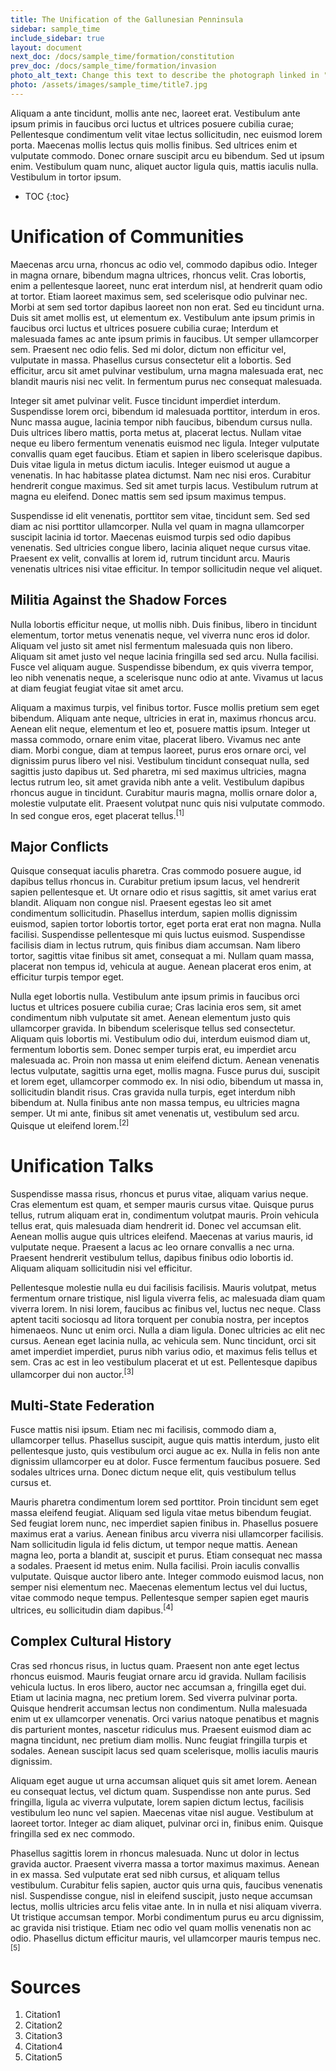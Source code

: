 ```yaml
---
title: The Unification of the Gallunesian Penninsula
sidebar: sample_time
include_sidebar: true
layout: document
next_doc: /docs/sample_time/formation/constitution
prev_doc: /docs/sample_time/formation/invasion
photo_alt_text: Change this text to describe the photograph linked in "photo".
photo: /assets/images/sample_time/title7.jpg
---
```


Aliquam a ante tincidunt, mollis ante nec, laoreet erat. Vestibulum ante ipsum primis in faucibus orci luctus et ultrices posuere cubilia curae; Pellentesque condimentum velit vitae lectus sollicitudin, nec euismod lorem porta. Maecenas mollis lectus quis mollis finibus. Sed ultrices enim et vulputate commodo. Donec ornare suscipit arcu eu bibendum. Sed ut ipsum enim. Vestibulum quam nunc, aliquet auctor ligula quis, mattis iaculis nulla. Vestibulum in tortor ipsum. 

* TOC
{:toc}

# Unification of Communities

Maecenas arcu urna, rhoncus ac odio vel, commodo dapibus odio. Integer in magna ornare, bibendum magna ultrices, rhoncus velit. Cras lobortis, enim a pellentesque laoreet, nunc erat interdum nisl, at hendrerit quam odio at tortor. Etiam laoreet maximus sem, sed scelerisque odio pulvinar nec. Morbi at sem sed tortor dapibus laoreet non non erat. Sed eu tincidunt urna. Duis sit amet mollis est, ut elementum ex. Vestibulum ante ipsum primis in faucibus orci luctus et ultrices posuere cubilia curae; Interdum et malesuada fames ac ante ipsum primis in faucibus. Ut semper ullamcorper sem. Praesent nec odio felis. Sed mi dolor, dictum non efficitur vel, vulputate in massa. Phasellus cursus consectetur elit a lobortis. Sed efficitur, arcu sit amet pulvinar vestibulum, urna magna malesuada erat, nec blandit mauris nisi nec velit. In fermentum purus nec consequat malesuada.

Integer sit amet pulvinar velit. Fusce tincidunt imperdiet interdum. Suspendisse lorem orci, bibendum id malesuada porttitor, interdum in eros. Nunc massa augue, lacinia tempor nibh faucibus, bibendum cursus nulla. Duis ultrices libero mattis, porta metus at, placerat lectus. Nullam vitae neque eu libero fermentum venenatis euismod nec ligula. Integer vulputate convallis quam eget faucibus. Etiam et sapien in libero scelerisque dapibus. Duis vitae ligula in metus dictum iaculis. Integer euismod ut augue a venenatis. In hac habitasse platea dictumst. Nam nec nisi eros. Curabitur hendrerit congue maximus. Sed sit amet turpis lacus. Vestibulum rutrum at magna eu eleifend. Donec mattis sem sed ipsum maximus tempus.

Suspendisse id elit venenatis, porttitor sem vitae, tincidunt sem. Sed sed diam ac nisi porttitor ullamcorper. Nulla vel quam in magna ullamcorper suscipit lacinia id tortor. Maecenas euismod turpis sed odio dapibus venenatis. Sed ultricies congue libero, lacinia aliquet neque cursus vitae. Praesent ex velit, convallis at lorem id, rutrum tincidunt arcu. Mauris venenatis ultrices nisi vitae efficitur. In tempor sollicitudin neque vel aliquet.

## Militia Against the Shadow Forces

Nulla lobortis efficitur neque, ut mollis nibh. Duis finibus, libero in tincidunt elementum, tortor metus venenatis neque, vel viverra nunc eros id dolor. Aliquam vel justo sit amet nisl fermentum malesuada quis non libero. Aliquam sit amet justo vel neque lacinia fringilla sed sed arcu. Nulla facilisi. Fusce vel aliquam augue. Suspendisse bibendum, ex quis viverra tempor, leo nibh venenatis neque, a scelerisque nunc odio at ante. Vivamus ut lacus at diam feugiat feugiat vitae sit amet arcu.

Aliquam a maximus turpis, vel finibus tortor. Fusce mollis pretium sem eget bibendum. Aliquam ante neque, ultricies in erat in, maximus rhoncus arcu. Aenean elit neque, elementum et leo et, posuere mattis ipsum. Integer ut massa commodo, ornare enim vitae, placerat libero. Vivamus nec ante diam. Morbi congue, diam at tempus laoreet, purus eros ornare orci, vel dignissim purus libero vel nisi. Vestibulum tincidunt consequat nulla, sed sagittis justo dapibus ut. Sed pharetra, mi sed maximus ultricies, magna lectus rutrum leo, sit amet gravida nibh ante a velit. Vestibulum dapibus rhoncus augue in tincidunt. Curabitur mauris magna, mollis ornare dolor a, molestie vulputate elit. Praesent volutpat nunc quis nisi vulputate commodo. In sed congue eros, eget placerat tellus.<sup>[1]</sup>

## Major Conflicts

Quisque consequat iaculis pharetra. Cras commodo posuere augue, id dapibus tellus rhoncus in. Curabitur pretium ipsum lacus, vel hendrerit sapien pellentesque et. Ut ornare odio et risus sagittis, sit amet varius erat blandit. Aliquam non congue nisl. Praesent egestas leo sit amet condimentum sollicitudin. Phasellus interdum, sapien mollis dignissim euismod, sapien tortor lobortis tortor, eget porta erat erat non magna. Nulla facilisi. Suspendisse pellentesque mi quis luctus euismod. Suspendisse facilisis diam in lectus rutrum, quis finibus diam accumsan. Nam libero tortor, sagittis vitae finibus sit amet, consequat a mi. Nullam quam massa, placerat non tempus id, vehicula at augue. Aenean placerat eros enim, at efficitur turpis tempor eget.

Nulla eget lobortis nulla. Vestibulum ante ipsum primis in faucibus orci luctus et ultrices posuere cubilia curae; Cras lacinia eros sem, sit amet condimentum nibh vulputate sit amet. Aenean elementum justo quis ullamcorper gravida. In bibendum scelerisque tellus sed consectetur. Aliquam quis lobortis mi. Vestibulum odio dui, interdum euismod diam ut, fermentum lobortis sem. Donec semper turpis erat, eu imperdiet arcu malesuada ac. Proin non massa ut enim eleifend dictum. Aenean venenatis lectus vulputate, sagittis urna eget, mollis magna. Fusce purus dui, suscipit et lorem eget, ullamcorper commodo ex. In nisi odio, bibendum ut massa in, sollicitudin blandit risus. Cras gravida nulla turpis, eget interdum nibh bibendum at. Nulla finibus ante non massa tempus, eu ultricies magna semper. Ut mi ante, finibus sit amet venenatis ut, vestibulum sed arcu. Quisque ut eleifend lorem.<sup>[2]</sup>

# Unification Talks

Suspendisse massa risus, rhoncus et purus vitae, aliquam varius neque. Cras elementum est quam, et semper mauris cursus vitae. Quisque purus tellus, rutrum aliquam erat in, condimentum volutpat mauris. Proin vehicula tellus erat, quis malesuada diam hendrerit id. Donec vel accumsan elit. Aenean mollis augue quis ultrices eleifend. Maecenas at varius mauris, id vulputate neque. Praesent a lacus ac leo ornare convallis a nec urna. Praesent hendrerit vestibulum tellus, dapibus finibus odio lobortis id. Aliquam aliquam sollicitudin nisi vel efficitur.

Pellentesque molestie nulla eu dui facilisis facilisis. Mauris volutpat, metus fermentum ornare tristique, nisl ligula viverra felis, ac malesuada diam quam viverra lorem. In nisi lorem, faucibus ac finibus vel, luctus nec neque. Class aptent taciti sociosqu ad litora torquent per conubia nostra, per inceptos himenaeos. Nunc ut enim orci. Nulla a diam ligula. Donec ultricies ac elit nec cursus. Aenean eget lacinia nulla, ac vehicula sem. Nunc tincidunt, orci sit amet imperdiet imperdiet, purus nibh varius odio, et maximus felis tellus et sem. Cras ac est in leo vestibulum placerat et ut est. Pellentesque dapibus ullamcorper dui non auctor.<sup>[3]</sup>

## Multi-State Federation

Fusce mattis nisi ipsum. Etiam nec mi facilisis, commodo diam a, ullamcorper tellus. Phasellus suscipit, augue quis mattis interdum, justo elit pellentesque justo, quis vestibulum orci augue ac ex. Nulla in felis non ante dignissim ullamcorper eu at dolor. Fusce fermentum faucibus posuere. Sed sodales ultrices urna. Donec dictum neque elit, quis vestibulum tellus cursus et.

Mauris pharetra condimentum lorem sed porttitor. Proin tincidunt sem eget massa eleifend feugiat. Aliquam sed ligula vitae metus bibendum feugiat. Sed feugiat lorem nunc, nec imperdiet sapien finibus in. Phasellus posuere maximus erat a varius. Aenean finibus arcu viverra nisi ullamcorper facilisis. Nam sollicitudin ligula id felis dictum, ut tempor neque mattis. Aenean magna leo, porta a blandit at, suscipit et purus. Etiam consequat nec massa a sodales. Praesent id metus enim. Nulla facilisi. Proin iaculis convallis vulputate. Quisque auctor libero ante. Integer commodo euismod lacus, non semper nisi elementum nec. Maecenas elementum lectus vel dui luctus, vitae commodo neque tempus. Pellentesque semper sapien eget mauris ultrices, eu sollicitudin diam dapibus.<sup>[4]</sup>

## Complex Cultural History

Cras sed rhoncus risus, in luctus quam. Praesent non ante eget lectus rhoncus euismod. Mauris feugiat ornare arcu id gravida. Nullam facilisis vehicula luctus. In eros libero, auctor nec accumsan a, fringilla eget dui. Etiam ut lacinia magna, nec pretium lorem. Sed viverra pulvinar porta. Quisque hendrerit accumsan lectus non condimentum. Nulla malesuada enim ut ex ullamcorper venenatis. Orci varius natoque penatibus et magnis dis parturient montes, nascetur ridiculus mus. Praesent euismod diam ac magna tincidunt, nec pretium diam mollis. Nunc feugiat fringilla turpis et sodales. Aenean suscipit lacus sed quam scelerisque, mollis iaculis mauris dignissim.

Aliquam eget augue ut urna accumsan aliquet quis sit amet lorem. Aenean eu consequat lectus, vel dictum quam. Suspendisse non ante purus. Sed fringilla, ligula ac viverra vulputate, lorem sapien dictum lectus, facilisis vestibulum leo nunc vel sapien. Maecenas vitae nisl augue. Vestibulum at laoreet tortor. Integer ac diam aliquet, pulvinar orci in, finibus enim. Quisque fringilla sed ex nec commodo.

Phasellus sagittis lorem in rhoncus malesuada. Nunc ut dolor in lectus gravida auctor. Praesent viverra massa a tortor maximus maximus. Aenean in ex massa. Sed vulputate erat sed nibh cursus, et aliquam tellus vestibulum. Curabitur felis sapien, auctor quis urna quis, faucibus venenatis nisl. Suspendisse congue, nisl in eleifend suscipit, justo neque accumsan lectus, mollis ultricies arcu felis vitae ante. In in nulla et nisi aliquam viverra. Ut tristique accumsan tempor. Morbi condimentum purus eu arcu dignissim, ac gravida nisi tristique. Etiam nec odio vel quam mollis venenatis non ac odio. Phasellus dictum efficitur mauris, vel ullamcorper mauris tempus nec.<sup>[5]</sup>

# Sources

1. Citation1
2. Citation2
3. Citation3
4. Citation4
5. Citation5
